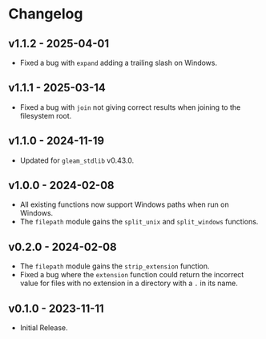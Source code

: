 # Changelog

## v1.1.2 - 2025-04-01

- Fixed a bug with `expand` adding a trailing slash on Windows.

## v1.1.1 - 2025-03-14

- Fixed a bug with `join` not giving correct results when joining to the
  filesystem root.

## v1.1.0 - 2024-11-19

- Updated for `gleam_stdlib` v0.43.0.

## v1.0.0 - 2024-02-08

- All existing functions now support Windows paths when run on Windows.
- The `filepath` module gains the `split_unix` and `split_windows` functions.

## v0.2.0 - 2024-02-08

- The `filepath` module gains the `strip_extension` function.
- Fixed a bug where the `extension` function could return the incorrect value
  for files with no extension in a directory with a `.` in its name.

## v0.1.0 - 2023-11-11

- Initial Release.
